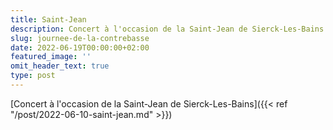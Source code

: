 ```yaml
---
title: Saint-Jean
description: Concert à l'occasion de la Saint-Jean de Sierck-Les-Bains
slug: journee-de-la-contrebasse
date: 2022-06-19T00:00:00+02:00
featured_image: ''
omit_header_text: true
type: post
---
```


[Concert à l'occasion de la Saint-Jean de Sierck-Les-Bains]({{< ref "/post/2022-06-10-saint-jean.md" >}})
